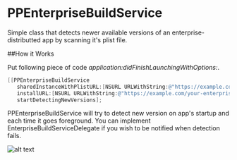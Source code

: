 PPEnterpriseBuildService
========================

Simple class that detects newer available versions of an enterprise-distributted app by scanning it's plist file.


##How it Works

Put following piece of code *application:didFinishLaunchingWithOptions:*.

```Objective-C
[[PPEnterpriseBuildService 
   sharedInstanceWithPlistURL:[NSURL URLWithString:@"https://example.com/your-enterprise-app/app.plist"] 
   installURL:[NSURL URLWithString:@"https://example.com/your-enterprise-app"]] 
   startDetectingNewVersions];
```

PPEnterpriseBuildService will try to detect new version on app's startup and each time it goes foreground. You can implement EnterpriseBuildServiceDelegate if you wish to be notified when detection fails.

![alt text](https://photos-4.dropbox.com/t/0/AADFVWlTpsxUoebUSEBBgeTFRpNZl1H14PI_8bVzdGGrnA/12/4175299/png/2048x1536/3/1391097600/0/2/Screenshot%202014-01-30%2015.08.41.png/M0NqBaaIXHd5mm2C9T6zb6bV_mZFrQLt8-wCrv9km5Y "Magic here")



